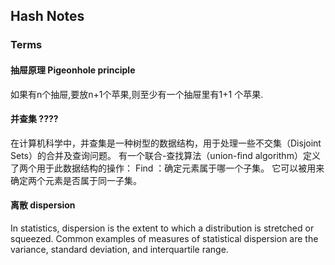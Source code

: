 ## Hash Notes

### Terms

#### 抽屉原理 Pigeonhole principle
如果有n个抽屉,要放n+1个苹果,则至少有一个抽屉里有1+1 个苹果.

#### 并查集 ????
在计算机科学中，并查集是一种树型的数据结构，用于处理一些不交集（Disjoint Sets）的合并及查询问题。 有一个联合-查找算法（union-find algorithm）定义了两个用于此数据结构的操作： Find ：确定元素属于哪一个子集。 它可以被用来确定两个元素是否属于同一子集。

#### 离散 dispersion 
In statistics, dispersion is the extent to which a distribution is stretched or squeezed. Common examples of measures of statistical dispersion are the variance, standard deviation, and interquartile range.